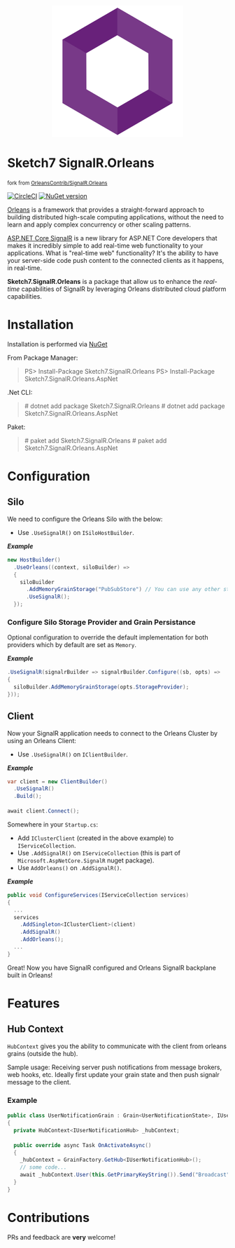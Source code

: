 <p align="center">
  <img src="https://github.com/dotnet/orleans/blob/gh-pages/assets/logo.png" alt="SignalR.Orleans" width="300px"> 
  <h1>Sketch7 SignalR.Orleans</h1><small>fork from <a href="https://github.com/OrleansContrib/SignalR.Orleans">OrleansContrib/SignalR.Orleans</a></small>
</p>

[![CircleCI](https://circleci.com/gh/sketch7/Sketch7.SignalR.Orleans.svg?style=shield)](https://circleci.com/gh/sketch7/Sketch7.SignalR.Orleans)
[![NuGet version](https://badge.fury.io/nu/Sketch7.SignalR.Orleans.svg)](https://badge.fury.io/nu/Sketch7.SignalR.Orleans)

[Orleans](https://github.com/dotnet/orleans) is a framework that provides a straight-forward approach to building distributed high-scale computing applications, without the need to learn and apply complex concurrency or other scaling patterns. 

[ASP.NET Core SignalR](https://github.com/aspnet/SignalR) is a new library for ASP.NET Core developers that makes it incredibly simple to add real-time web functionality to your applications. What is "real-time web" functionality? It's the ability to have your server-side code push content to the connected clients as it happens, in real-time.

**Sketch7.SignalR.Orleans** is a package that allow us to enhance the _real-time_ capabilities of SignalR by leveraging Orleans distributed cloud platform capabilities.


# Installation

Installation is performed via [NuGet](https://www.nuget.org/packages/Sketch7.SignalR.Orleans/)

From Package Manager:

> PS> Install-Package Sketch7.SignalR.Orleans
> PS> Install-Package Sketch7.SignalR.Orleans.AspNet

.Net CLI:

> \# dotnet add package Sketch7.SignalR.Orleans
> \# dotnet add package Sketch7.SignalR.Orleans.AspNet

Paket:

> \# paket add Sketch7.SignalR.Orleans
> \# paket add Sketch7.SignalR.Orleans.AspNet

# Configuration

## Silo
We need to configure the Orleans Silo with the below:
* Use `.UseSignalR()` on `ISiloHostBuilder`.

***Example***
```cs
new HostBuilder()
  .UseOrleans((context, siloBuilder) =>
  {
    siloBuilder
      .AddMemoryGrainStorage("PubSubStore") // You can use any other storage provider as long as you have one registered as "PubSubStore".
      .UseSignalR();
  });
```

### Configure Silo Storage Provider and Grain Persistance
Optional configuration to override the default implementation for both providers which by default are set as `Memory`.

***Example***
```cs
.UseSignalR(signalrBuilder => signalrBuilder.Configure((sb, opts) =>
{
  siloBuilder.AddMemoryGrainStorage(opts.StorageProvider);
}));
```

## Client
Now your SignalR application needs to connect to the Orleans Cluster by using an Orleans Client:
* Use `.UseSignalR()` on `IClientBuilder`.

***Example***
```cs
var client = new ClientBuilder()
  .UseSignalR()
  .Build();

await client.Connect();
```

Somewhere in your `Startup.cs`:
* Add `IClusterClient` (created in the above example) to `IServiceCollection`.
* Use `.AddSignalR()` on `IServiceCollection` (this is part of `Microsoft.AspNetCore.SignalR` nuget package).
* Use `AddOrleans()` on `.AddSignalR()`.

***Example***
```cs
public void ConfigureServices(IServiceCollection services)
{
  ...
  services
    .AddSingleton<IClusterClient>(client)
    .AddSignalR()
    .AddOrleans();
  ...
}
```
Great! Now you have SignalR configured and Orleans SignalR backplane built in Orleans!

# Features
## Hub Context
`HubContext` gives you the ability to communicate with the client from orleans grains (outside the hub).

Sample usage: Receiving server push notifications from message brokers, web hooks, etc. Ideally first update your grain state and then push signalr message to the client.

### Example
```cs
public class UserNotificationGrain : Grain<UserNotificationState>, IUserNotificationGrain
{
  private HubContext<IUserNotificationHub> _hubContext;

  public override async Task OnActivateAsync()
  {
    _hubContext = GrainFactory.GetHub<IUserNotificationHub>();
    // some code...
    await _hubContext.User(this.GetPrimaryKeyString()).Send("Broadcast", State.UserNotification);
  }
}
```

# Contributions
PRs and feedback are **very** welcome!